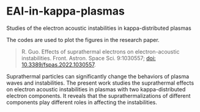 # EAI-in-kappa-plasmas

Studies of the electron acoustic instabilities in kappa-distributed plasmas

The codes are used to plot the figures in the research paper.

> R. Guo. Effects of suprathermal electrons on electron-acoustic instabilities. Front. Astron. Space Sci. 9:1030557; 
> [doi: 10.3389/fspas.2022.1030557](http://doi.org/10.3389/fspas.2022.1030557).

Suprathermal particles can significantly change the behaviors of plasma waves and instabilities.
The present work studies the suprathermal effects on electron acoustic instabilities in plasmas with two kappa-distributed electron components.
It reveals that the suprathermalizations of different components play different roles in affecting the instabilities.
